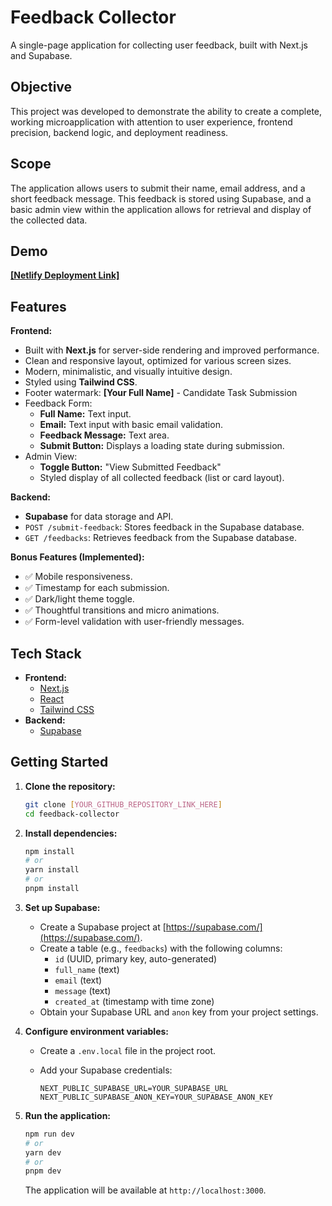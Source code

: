 # Feedback Collector

A single-page application for collecting user feedback, built with Next.js and Supabase.

## Objective

This project was developed to demonstrate the ability to create a complete, working microapplication with attention to user experience, frontend precision, backend logic, and deployment readiness.

## Scope

The application allows users to submit their name, email address, and a short feedback message. This feedback is stored using Supabase, and a basic admin view within the application allows for retrieval and display of the collected data.

## Demo

[**[Netlify Deployment Link]**](https://feedback-collector-assignment.netlify.app/)

## Features

**Frontend:**

* Built with **Next.js** for server-side rendering and improved performance.
* Clean and responsive layout, optimized for various screen sizes.
* Modern, minimalistic, and visually intuitive design.
* Styled using **Tailwind CSS**.
* Footer watermark: **[Your Full Name]** - Candidate Task Submission
* Feedback Form:
    * **Full Name:** Text input.
    * **Email:** Text input with basic email validation.
    * **Feedback Message:** Text area.
    * **Submit Button:** Displays a loading state during submission.
* Admin View:
    * **Toggle Button:** "View Submitted Feedback"
    * Styled display of all collected feedback (list or card layout).

**Backend:**

* **Supabase** for data storage and API.
* `POST /submit-feedback`: Stores feedback in the Supabase database.
* `GET /feedbacks`: Retrieves feedback from the Supabase database.

**Bonus Features (Implemented):**

* ✅   Mobile responsiveness.
* ✅   Timestamp for each submission.
* ✅   Dark/light theme toggle.
* ✅   Thoughtful transitions and micro animations.
* ✅   Form-level validation with user-friendly messages.

## Tech Stack

* **Frontend:**
    * [Next.js](https://nextjs.org/)
    * [React](https://react.dev/)
    * [Tailwind CSS](https://tailwindcss.com/)
* **Backend:**
    * [Supabase](https://supabase.com/)

## Getting Started

1.  **Clone the repository:**

    ```bash
    git clone [YOUR_GITHUB_REPOSITORY_LINK_HERE]
    cd feedback-collector
    ```

2.  **Install dependencies:**

    ```bash
    npm install
    # or
    yarn install
    # or
    pnpm install
    ```

3.  **Set up Supabase:**

    * Create a Supabase project at [https://supabase.com/](https://supabase.com/).
    * Create a table (e.g., `feedbacks`) with the following columns:
        * `id` (UUID, primary key, auto-generated)
        * `full_name` (text)
        * `email` (text)
        * `message` (text)
        * `created_at` (timestamp with time zone)
    * Obtain your Supabase URL and `anon` key from your project settings.

4.  **Configure environment variables:**

    * Create a `.env.local` file in the project root.
    * Add your Supabase credentials:

        ```
        NEXT_PUBLIC_SUPABASE_URL=YOUR_SUPABASE_URL
        NEXT_PUBLIC_SUPABASE_ANON_KEY=YOUR_SUPABASE_ANON_KEY
        ```

5.  **Run the application:**

    ```bash
    npm run dev
    # or
    yarn dev
    # or
    pnpm dev
    ```

    The application will be available at `http://localhost:3000`.

